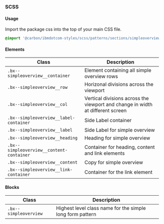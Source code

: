 ### SCSS

#### Usage

Import the package css into the top of your main CSS file.

```css
@import '@carbon/ibmdotcom-styles/scss/patterns/sections/simpleoverview/index';
```

#### Elements

| Class                                    | Description                                                                    |
| ---------------------------------------- | ------------------------------------------------------------------------------ |
| `.bx--simpleoverview__container`         | Element containing all simple overview rows                                    |
| `.bx--simpleoverview__row`               | Horizonal divisions across the viewport                                        |
| `.bx--simpleoverview__col`               | Vertical divisions across the viewport and change in width at different screen |
| `.bx--simpleoverview__label-container`   | Side Label container                                                           |
| `.bx--simpleoverview__label`             | Side Label for simple overview                                                 |
| `.bx--simpleoverview__heading`           | Heading for simple overview                                                    |
| `.bx--simpleoverview__content-container` | Container for heading, content and link elements                               |
| `.bx--simpleoverview__content`           | Copy for simple overview                                                       |
| `.bx--simpleoverview__link-container`    | Container for the link element                                                 |

#### Blocks

| Class                 | Description                                               |
| --------------------- | --------------------------------------------------------- |
| `.bx--simpleoverview` | Highest level class name for the simple long form pattern |
